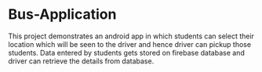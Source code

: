 # Bus-Application

This project demonstrates an android app in which students can select their location which will be seen to the driver and hence driver can pickup those students.
Data entered by students gets stored on firebase database and driver can retrieve the details from database.
